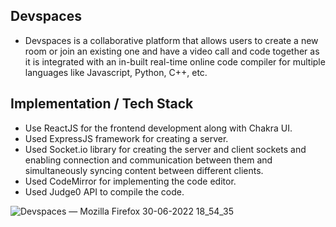 ## Devspaces
- Devspaces is a collaborative platform that allows users to create a new room or join an existing one and have a video call and code together as it is integrated with an in-built real-time online code compiler for multiple languages like Javascript, Python, C++, etc.

## Implementation / Tech Stack
- Use ReactJS for the frontend development along with Chakra UI.
- Used ExpressJS framework for creating a server.
- Used Socket.io library for creating the server and client sockets and enabling connection and communication between them and simultaneously syncing content between different clients.
- Used CodeMirror for implementing the code editor.
- Used Judge0 API to compile the code.




![Devspaces — Mozilla Firefox 30-06-2022 18_54_35](https://user-images.githubusercontent.com/65016769/177043183-2ebfb26a-942a-4e7b-b27b-eec46d95a25c.png)
